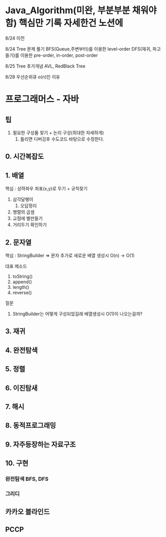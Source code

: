 # Java_Algorithm(미완, 부분부분 채워야함)  핵심만 기록 자세한건 노션에

8/24 이전 





8/24 Tree 문제 풀기
BFS(Queue,주변부터)를 이용한 level-order
DFS(재귀, 파고들기)를 이용한 pre-order, in-order, post-order

8/25 Tree 추가개념
AVL, RedBlack Tree

8/28 우선순위큐 
o(n)인 이유 


# 프로그래머스 - 자바
## 팁 
1. 필요한 구성품 찾기 + 논리 구성(최대한 자세하게)
   1) 틀리면 디버깅후 수도코드 바탕으로 수정한다.

## 0. 시간복잡도 
## 1. 배열 
핵심 : 상하좌우 좌표(x,y)로 두기 + 규칙찾기

1. 삼각달팽이
   1) 오답정리 
2. 행렬의 곱셈
3. 교점에 별만들기
4. 거리두기 확인하기


## 2. 문자열 
핵심 : StringBuilder => 문자 추가로 새로운 배열 생성시 O(n) -> O(1)

대표 메소드 
1. toString()
2. append()
3. length()
4. reverse()

질문 
1. StringBuilder는 어떻게 구성되었길래 배열생성시 O(1)이 나오는걸까? 


## 3. 재귀
## 4. 완전탐색
## 5. 정렬
## 6. 이진탐새
## 7. 해시
## 8. 동적프로그래밍
## 9. 자주등장하는 자료구조 
## 10. 구현 
### 완전탐색 BFS, DFS
### 그리디

## 카카오 블라인드
## PCCP 